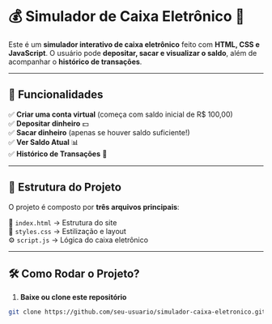 # 💰 Simulador de Caixa Eletrônico 🏦

Este é um **simulador interativo de caixa eletrônico** feito com **HTML, CSS e JavaScript**. O usuário pode **depositar, sacar e visualizar o saldo**, além de acompanhar o **histórico de transações**.

---

## 🚀 Funcionalidades

✅ **Criar uma conta virtual** (começa com saldo inicial de R$ 100,00)  
✅ **Depositar dinheiro** 💵  
✅ **Sacar dinheiro** (apenas se houver saldo suficiente!)  
✅ **Ver Saldo Atual** 📊  
✅ **Histórico de Transações** 📜

---

## 📂 Estrutura do Projeto

O projeto é composto por **três arquivos principais**:

📄 `index.html` → Estrutura do site  
🎨 `styles.css` → Estilização e layout  
⚙️ `script.js` → Lógica do caixa eletrônico

---

## 🛠️ Como Rodar o Projeto?

1. **Baixe ou clone este repositório**

```sh
git clone https://github.com/seu-usuario/simulador-caixa-eletronico.git
```
